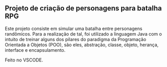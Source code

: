 ## Projeto de criação de personagens para batalha RPG

Este projeto consiste em simular uma batalha entre personagens randômicos. Para a realização de tal, foi utilizado a linguagem Java com o intuito de treinar alguns dos pilares do paradigma da Programação Orientada a Objetos (POO), são eles, abstração, classe, objeto, herança, interface e encapsulamento. 

Feito no VSCODE.



